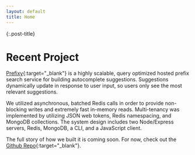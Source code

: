 ```yaml
---
layout: default
title: Home
---
```


{:.post-title}
# Recent Project

[Prefixy](https://github.com/prefixy/prefixy){:target="_blank"} is a highly scalable, query optimized hosted prefix search service for building autocomplete suggestions. Suggestions dynamically update in response to user input, so users only see the most relevant suggestions.

We utilized asynchronous, batched Redis calls in order to provide non-blocking writes and extremely fast in-memory reads. Multi-tenancy was implemented by utilizing JSON web tokens, Redis namespacing, and MongoDB collections. The system design includes two Node/Express servers, Redis, MongoDB, a CLI, and a JavaScript client.

The full story of how we built it is coming soon. For now, check out the [Github Repo](https://github.com/prefixy/prefixy){:target="_blank"}.
